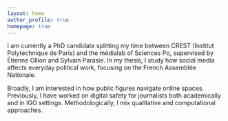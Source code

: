 ```yaml
---
layout: home
author_profile: true
homepage: true
---
```


I am currently a PhD candidate splitting my time between CREST (Institut Polytechnique de Paris) and the médialab of Sciences Po, supervised by Étienne Ollion and Sylvain Parasie. In my thesis, I study how social media affects everyday political work, focusing on the French Assemblée Nationale.

Broadly, I am interested in how public figures navigate online spaces. Previously, I have worked on digital safety for journalists both academically and in IGO settings. Methodologically, I mix qualitative and computational approaches.
